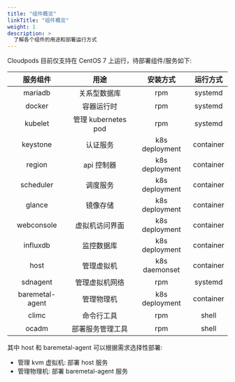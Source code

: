 ```yaml
---
title: "组件概览"
linkTitle: "组件概览"
weight: 1
description: >
  了解各个组件的用途和部署运行方式
---
```


Cloudpods 目前仅支持在 CentOS 7 上运行，待部署组件/服务如下:

|  服务组件 |         用途        |    安装方式    |  运行方式 |
|:---------:|:-------------------:|:--------------:|:---------:|
|  mariadb  |     关系型数据库    |       rpm      |  systemd  |
|   docker  |      容器运行时     |       rpm      |  systemd  |
|  kubelet  | 管理 kubernetes pod |       rpm      |  systemd  |
|  keystone |       认证服务      | k8s deployment | container |
|   region  |      api 控制器     | k8s deployment | container |
| scheduler |       调度服务      | k8s deployment | container |
|   glance  |       镜像存储      | k8s deployment | container |
|   webconsole  |       虚拟机访问界面      | k8s deployment | container |
|   influxdb  |       监控数据库      | k8s deployment | container |
|    host   |      管理虚拟机     |       k8s daemonset      |  container  |
|  sdnagent |    管理虚拟机网络   |       rpm      |  systemd  |
| baremetal-agent |      管理物理机     | k8s deployment | container |
|   climc   |      命令行工具     |       rpm      |   shell   |
|   ocadm   |   部署服务管理工具  |       rpm      |   shell   |

其中 host 和 baremetal-agent 可以根据需求选择性部署:

- 管理 kvm 虚拟机: 部署 host 服务
- 管理物理机: 部署 baremetal-agent 服务
